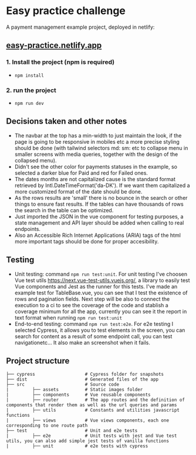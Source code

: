 # Easy practice challenge
A payment management example project, deployed in netlify:
## <a href="https://easy-practice.netlify.app/" target="_blank">easy-practice.netlify.app</a>  
  
### 1. Install the project (npm is required)

 - `npm install`

### 2. run the project

 - `npm run dev`


## Decisions taken and other notes
- The navbar at the top has a min-width to just maintain the look, if the page is going to be responsive in mobiles etc a more precise styling should be done (with tailwind selectors md: sm: etc to collapse menu in smaller screens with media queries, together with the design of the collapsed menu).
- Didn't see the other color for payments statuses in the example, so selected a darker blue for Paid and red for Failed ones.
- The dates months are not capitalized cause is the standard format retrieved by Intl.DateTimeFormat('da-DK'). If we want them capitalized a more customized format of the date should be done.
- As the rows results are 'small' there is no bounce in the search or other things to ensure fast results. If the tables can have thousands of rows the search in the table can be optimized.
- Just imported the JSON in the vue component for testing purposes, a state management and API layer should be added when calling to real endpoints.
- Also an Accessible Rich Internet Applications (ARIA) tags of the html more important tags should be done for proper accesibility.
## Testing
- Unit testing: command `npm run test:unit`. For unit testing I've choosen Vue test utils https://next.vue-test-utils.vuejs.org/, a library to easily test Vue components and Jest as the runner for this tests. I've made an example test for TableBase.vue, you can see that I test the existence of rows and pagination fields. Next step will be also to connect the execution to a ci to see the coverage of the code and stablish a coverage minimum for all the app, currently you can see it the report in text format when running `npm run test:unit`
- End-to-end testing: command `npm run test:e2e`. For e2e testing I selected Cypress, it allows you to test elements in the screen, you can search for content as a result of some endpoint call, you can test navigationetc... It also make an screenshot when it fails.


## Project structure
```
├── cypress                   # Cypress folder for snapshots
├── dist                      # Generated files of the app
├── src                       # Source code
|         ├── assets          # Static images folder
|         ├── components      # Vue reusable components
|         ├── router          # The app routes and the definition of components that render them as well as the url queries and params
|         ├── utils           # Constants and utilities javascript functions
|         ├── views           # Vue views components, each one corresponding to one route path
├── test                      # Unit and e2e tests
|         ├── e2e             # Unit tests with jest and Vue test utils, you can also add simple jest tests of vanilla functions
|         ├── unit            # e2e tests with cypress

```
